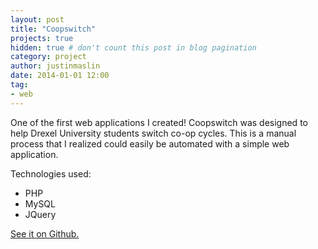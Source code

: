 ```yaml
---
layout: post
title: "Coopswitch"
projects: true
hidden: true # don't count this post in blog pagination
category: project
author: justinmaslin
date: 2014-01-01 12:00
tag:
- web
---
```


One of the first web applications I created! Coopswitch was designed to help Drexel University students switch co-op cycles. This is a manual process that I realized could easily be automated with a simple web application.

Technologies used:
- PHP
- MySQL
- JQuery

[See it on Github.](https://github.com/jmaslin/Coopswitch)
